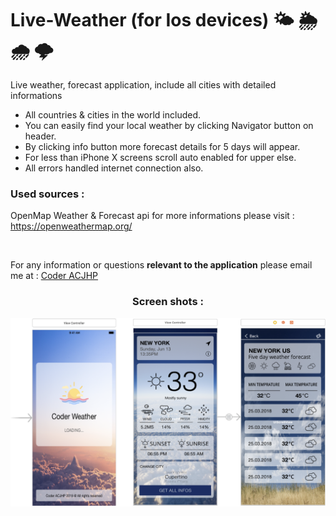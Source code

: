 # Live-Weather (for Ios devices) 🌤 🌦 🌧 🌩
Live weather, forecast application, include all cities with detailed informations
 * All countries & cities in the world included. 
 * You can easily find your local weather by clicking Navigator button on header.
 * By clicking info button more forecast details for 5 days will appear.
 * For less than iPhone X screens scroll auto enabled for upper else.
 * All errors handled internet connection also.

<h3>Used sources : </h3>
<p>OpenMap Weather & Forecast api for more informations please visit : <a href="https://openweathermap.org/">https://openweathermap.org/</a></p>
<br>
<p>
  For any information or questions <b>relevant to the application</b> please email me at : <a href="mailto:hexa.octabin@gmail.com">Coder ACJHP</a>
</p>
<div align="center">
  <h3>Screen shots : </h3>
  <img src="https://github.com/Coder-ACJHP/Live-World-Weather/blob/master/Coder%20Weather/Assets.xcassets/Design.png">
</div>



